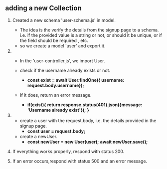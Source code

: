 ## adding a new Collection

1. Created a new schema 'user-schema.js' in model.
   - The idea is the verify the details from the signup page to a schema. i.e. if the provided value is a string or not, or should it be unique, or if the field should be required , etc.
   - so we create a model 'user' and export it. 

2. - In the 'user-controller.js', we import User.
   - check if the username already exists or not.
        - **const exist = await User.findOne({ username: request.body.username});**

   - If it does, return an error message.
        - **if(exist){**
            **return response.status(401).json({message: 'Username already exist'});**
        **}** 

3. - create a user with the request.body, i.e. the details provided in the signup page.
        - **const user = request.body;**
   - create a newUser.
        - **const newUser = new User(user);**
          **await newUser.save();**

4. If everything works properly, respond with status 200.
4. If an error occurs,respond with status 500 and an error message.